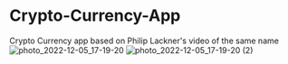 # Crypto-Currency-App
Crypto Currency app based on Philip Lackner's video of the same name
![photo_2022-12-05_17-19-20](https://user-images.githubusercontent.com/95211018/207343121-23b32ffe-1f30-4dea-b6b6-6ca7ef982d37.jpg)
![photo_2022-12-05_17-19-20 (2)](https://user-images.githubusercontent.com/95211018/207343267-325ec60f-1154-424b-9cc6-65f9dae2af76.jpg)
